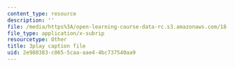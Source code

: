 ```yaml
---
content_type: resource
description: ''
file: /media/https%3A/open-learning-course-data-rc.s3.amazonaws.com/18-01sc-single-variable-calculus-fall-2010/2e980383c0655caaaae44bc737540aa9_l2SjUREZk0c.vtt
file_type: application/x-subrip
resourcetype: Other
title: 3play caption file
uid: 2e980383-c065-5caa-aae4-4bc737540aa9
---
```

